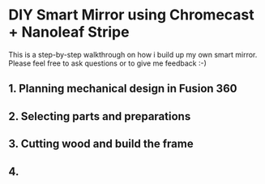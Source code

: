 # DIY Smart Mirror using Chromecast + Nanoleaf Stripe

This is a step-by-step walkthrough on how i build up my own smart mirror. Please feel free to ask questions or to give me feedback :-) 

## 1. Planning mechanical design in Fusion 360

## 2. Selecting parts and preparations

## 3. Cutting wood and build the frame

## 4. 
